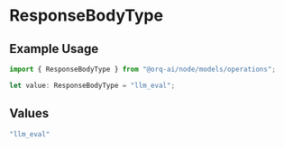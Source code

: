 # ResponseBodyType

## Example Usage

```typescript
import { ResponseBodyType } from "@orq-ai/node/models/operations";

let value: ResponseBodyType = "llm_eval";
```

## Values

```typescript
"llm_eval"
```